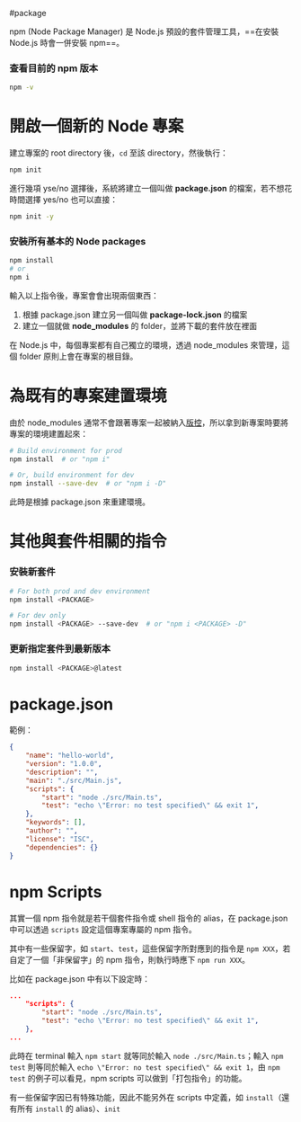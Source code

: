 #package 

npm (Node Package Manager) 是 Node.js 預設的套件管理工具，==在安裝 Node.js 時會一併安裝 npm==。

### 查看目前的 npm 版本

```bash
npm -v
```

# 開啟一個新的 Node 專案

建立專案的 root directory 後，`cd` 至該 directory，然後執行：

```bash
npm init
```

進行幾項 yse/no 選擇後，系統將建立一個叫做 **package.json** 的檔案，若不想花時間選擇 yes/no 也可以直接：

```bash
npm init -y
```

### 安裝所有基本的 Node packages

```bash
npm install
# or
npm i
```

輸入以上指令後，專案會會出現兩個東西：

1. 根據 package.json 建立另一個叫做 **package-lock.json** 的檔案
2. 建立一個就做 **node_modules** 的 folder，並將下載的套件放在裡面

在 Node.js 中，每個專案都有自己獨立的環境，透過 node_modules 來管理，這個 folder 原則上會在專案的根目錄。

# 為既有的專案建置環境

由於 node_modules 通常不會跟著專案一起被納入[版控](</Tools/Git/L1 - Introduction.md>)，所以拿到新專案時要將專案的環境建置起來：

```bash
# Build environment for prod
npm install  # or "npm i"

# Or, build environment for dev
npm install --save-dev  # or "npm i -D"
```

此時是根據 package.json 來重建環境。

# 其他與套件相關的指令

### 安裝新套件

```sh
# For both prod and dev environment
npm install <PACKAGE>

# For dev only
npm install <PACKAGE> --save-dev  # or "npm i <PACKAGE> -D"
```

### 更新指定套件到最新版本

```sh
npm install <PACKAGE>@latest
```

# package.json

範例：

```json
{
    "name": "hello-world",
    "version": "1.0.0",
    "description": "",
    "main": "./src/Main.js",
    "scripts": {
        "start": "node ./src/Main.ts",
        "test": "echo \"Error: no test specified\" && exit 1",
    },
    "keywords": [],
    "author": "",
    "license": "ISC",
    "dependencies": {}
}
```

# npm Scripts

其實一個 npm 指令就是若干個套件指令或 shell 指令的 alias，在 package.json 中可以透過 `scripts` 設定這個專案專屬的 npm 指令。

其中有一些保留字，如 `start`、`test`，這些保留字所對應到的指令是 `npm XXX`，若自定了一個「非保留字」的 npm 指令，則執行時應下 `npm run XXX`。

比如在 package.json 中有以下設定時：

```json
...
    "scripts": {
        "start": "node ./src/Main.ts",
        "test": "echo \"Error: no test specified\" && exit 1",
    },
...
```

此時在 terminal 輸入 `npm start` 就等同於輸入 `node ./src/Main.ts`；輸入 `npm test` 則等同於輸入 `echo \"Error: no test specified\" && exit 1`，由 `npm test` 的例子可以看見，npm scripts 可以做到「打包指令」的功能。

有一些保留字因已有特殊功能，因此不能另外在 scripts 中定義，如 `install`（還有所有 `install` 的 alias）、`init`
